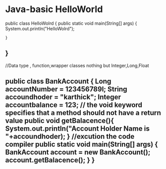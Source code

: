 # Java-basic HelloWorld

public class HelloWolrd {
    public static void main(String[] args) {
        System.out.println("HelloWolrd");

    }
}
--------------------------------------------------------------------------------
//Data type , function,wrapper classes nothing but Integer,Long,Float

public class BankAccount {
    Long     accountNumber   = 123456789l;
    String   accoundhoder    = "karthick";
    Integer  accountbalance  =  123;
    // the void keyword specifies that a method should not have a return value
    public void getBalacence(){
        System.out.println("Account Holder Name  is  "+accoundhoder);
    }
//excution the code compiler
    public static void main(String[] args) {
        BankAccount account = new BankAccount();
        account.getBalacence();
    }
}
---------------------------------------------------------------------------------------

